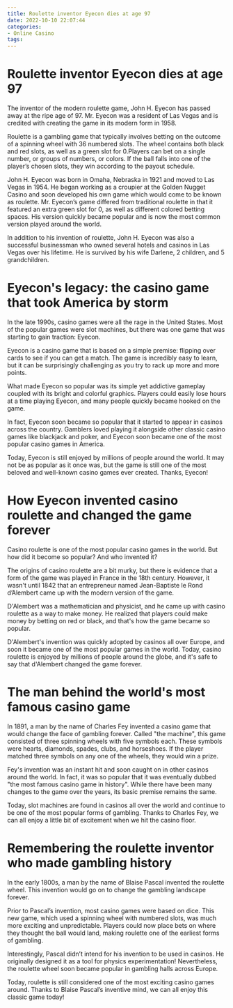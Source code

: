 ```yaml
---
title: Roulette inventor Eyecon dies at age 97
date: 2022-10-10 22:07:44
categories:
- Online Casino
tags:
---
```



#  Roulette inventor Eyecon dies at age 97

The inventor of the modern roulette game, John H. Eyecon has passed away at the ripe age of 97. Mr. Eyecon was a resident of Las Vegas and is credited with creating the game in its modern form in 1958.

Roulette is a gambling game that typically involves betting on the outcome of a spinning wheel with 36 numbered slots. The wheel contains both black and red slots, as well as a green slot for 0.Players can bet on a single number, or groups of numbers, or colors. If the ball falls into one of the player’s chosen slots, they win according to the payout schedule.

John H. Eyecon was born in Omaha, Nebraska in 1921 and moved to Las Vegas in 1954. He began working as a croupier at the Golden Nugget Casino and soon developed his own game which would come to be known as roulette. Mr. Eyecon’s game differed from traditional roulette in that it featured an extra green slot for 0, as well as different colored betting spaces. His version quickly became popular and is now the most common version played around the world.

In addition to his invention of roulette, John H. Eyecon was also a successful businessman who owned several hotels and casinos in Las Vegas over his lifetime. He is survived by his wife Darlene, 2 children, and 5 grandchildren.

#  Eyecon's legacy: the casino game that took America by storm

In the late 1990s, casino games were all the rage in the United States. Most of the popular games were slot machines, but there was one game that was starting to gain traction: Eyecon.

Eyecon is a casino game that is based on a simple premise: flipping over cards to see if you can get a match. The game is incredibly easy to learn, but it can be surprisingly challenging as you try to rack up more and more points.

What made Eyecon so popular was its simple yet addictive gameplay coupled with its bright and colorful graphics. Players could easily lose hours at a time playing Eyecon, and many people quickly became hooked on the game.

In fact, Eyecon soon became so popular that it started to appear in casinos across the country. Gamblers loved playing it alongside other classic casino games like blackjack and poker, and Eyecon soon became one of the most popular casino games in America.

Today, Eyecon is still enjoyed by millions of people around the world. It may not be as popular as it once was, but the game is still one of the most beloved and well-known casino games ever created. Thanks, Eyecon!

#  How Eyecon invented casino roulette and changed the game forever

Casino roulette is one of the most popular casino games in the world. But how did it become so popular? And who invented it?

The origins of casino roulette are a bit murky, but there is evidence that a form of the game was played in France in the 18th century. However, it wasn't until 1842 that an entrepreneur named Jean-Baptiste le Rond d’Alembert came up with the modern version of the game.

D'Alembert was a mathematician and physicist, and he came up with casino roulette as a way to make money. He realized that players could make money by betting on red or black, and that's how the game became so popular.

D'Alembert's invention was quickly adopted by casinos all over Europe, and soon it became one of the most popular games in the world. Today, casino roulette is enjoyed by millions of people around the globe, and it's safe to say that d'Alembert changed the game forever.

#  The man behind the world's most famous casino game

In 1891, a man by the name of Charles Fey invented a casino game that would change the face of gambling forever. Called "the machine", this game consisted of three spinning wheels with five symbols each. These symbols were hearts, diamonds, spades, clubs, and horseshoes. If the player matched three symbols on any one of the wheels, they would win a prize.

Fey's invention was an instant hit and soon caught on in other casinos around the world. In fact, it was so popular that it was eventually dubbed "the most famous casino game in history". While there have been many changes to the game over the years, its basic premise remains the same.

Today, slot machines are found in casinos all over the world and continue to be one of the most popular forms of gambling. Thanks to Charles Fey, we can all enjoy a little bit of excitement when we hit the casino floor.

#  Remembering the roulette inventor who made gambling history

In the early 1800s, a man by the name of Blaise Pascal invented the roulette wheel. This invention would go on to change the gambling landscape forever.

Prior to Pascal’s invention, most casino games were based on dice. This new game, which used a spinning wheel with numbered slots, was much more exciting and unpredictable. Players could now place bets on where they thought the ball would land, making roulette one of the earliest forms of gambling.

Interestingly, Pascal didn’t intend for his invention to be used in casinos. He originally designed it as a tool for physics experimentation! Nevertheless, the roulette wheel soon became popular in gambling halls across Europe.

Today, roulette is still considered one of the most exciting casino games around. Thanks to Blaise Pascal’s inventive mind, we can all enjoy this classic game today!